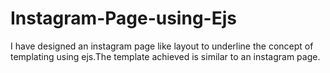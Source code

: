 # Instagram-Page-using-Ejs
I have designed an instagram page like layout to underline the concept of templating using ejs.The template achieved is similar to an instagram page.
